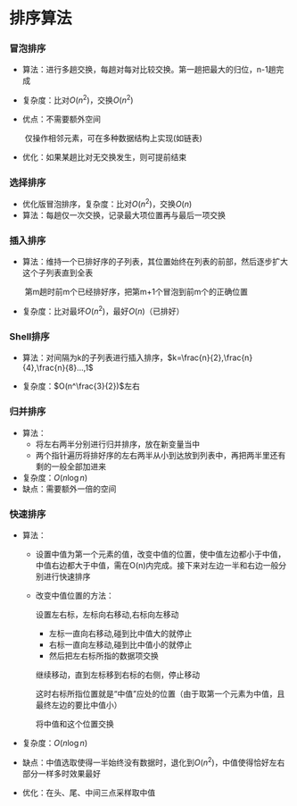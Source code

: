# 排序算法

### 冒泡排序

- 算法：进行多趟交换，每趟对每对比较交换。第一趟把最大的归位，n-1趟完成
- 复杂度：比对$O(n^2)$，交换$O(n^2)$

- 优点：不需要额外空间

  ​			 仅操作相邻元素，可在多种数据结构上实现(如链表)

- 优化：如果某趟比对无交换发生，则可提前结束

### 选择排序

- 优化版冒泡排序，复杂度：比对$O(n^2)$，交换$O(n)$
- 算法：每趟仅一次交换，记录最大项位置再与最后一项交换



### 插入排序

- 算法：维持一个已排好序的子列表，其位置始终在列表的前部，然后逐步扩大这个子列表直到全表

  ​			 第m趟时前m个已经排好序，把第m+1个冒泡到前m个的正确位置

- 复杂度：比对最坏$O(n^2)$，最好$O(n)$（已排好）

### Shell排序

- 算法：对间隔为k的子列表进行插入排序，$k=\frac{n}{2},\frac{n}{4},\frac{n}{8}...,1$

- 复杂度：$O(n^\frac{3}{2})$左右



### 归并排序

- 算法：
  - 将左右两半分别进行归并排序，放在新变量当中
  - 两个指针遍历将排好序的左右两半从小到达放到列表中，再把两半里还有剩的一般全部加进来
- 复杂度：$O(n\log n)$
- 缺点：需要额外一倍的空间



### 快速排序

- 算法：

  - 设置中值为第一个元素的值，改变中值的位置，使中值左边都小于中值，中值右边都大于中值，需在O(n)内完成。接下来对左边一半和右边一般分别进行快速排序

  - 改变中值位置的方法：

    设置左右标，左标向右移动,右标向左移动

    - 左标一直向右移动,碰到比中值大的就停止
    - 右标一直向左移动,碰到比中值小的就停止
    - 然后把左右标所指的数据项交换

    继续移动，直到左标移到右标的右侧，停止移动

    这时右标所指位置就是“中值”应处的位置（由于取第一个元素为中值，且最终左边的要比中值小）

    将中值和这个位置交换

- 复杂度：$O(n\log n)$

- 缺点：中值选取使得一半始终没有数据时，退化到$O(n^2)$，中值使得恰好左右部分一样多时效果最好

- 优化：在头、尾、中间三点采样取中值